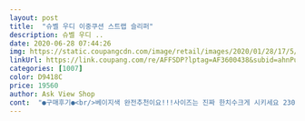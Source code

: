 ```yaml
---
layout: post 
title:  "슈벨 우디 이중쿠션 스트랩 슬리퍼" 
description: 슈벨 우디 ..
date: 2020-06-28 07:44:26 
img: https://static.coupangcdn.com/image/retail/images/2020/01/28/17/5/3763b177-bdf2-47d0-b1c8-cae2db115868.jpg 
linkUrl: https://link.coupang.com/re/AFFSDP?lptag=AF3600438&subid=ahnPublicAsk&pageKey=1224080402&itemId=2215646036&vendorItemId=70213385515&traceid=V0-113-41401da29b1e955b 
categories: [1007] 
color: D9418C 
price: 19560 
author: Ask View Shop 
cont:  "●구매후기●<br/>베이지색 완전추천이요!!!사이즈는 진짜 한치수크게 시키세요 230신는분들은 무조건235시키셔야해요 무조건 한치수크게시키세요!!!!!<br/>슬리퍼대박이쁘네요 쿠션감도너무너무좋구 2중쿠션이라 키도커보이네요^^ 너무편할거같아요ㅎㅎ<br/>원래사이즈보다한치수크게주문했더니 잘맞고 예쁘네요 꼬임이 헐렁하면어쩌나고민했는데걸을때  생각보다편안합니다 청바지 치마에다잘어울려요<br/>후기에서 발볼땜에 한사이즈 크게 시키라고 해서 그렇게 했더니 잘 맞아요 그리고 로켓배송이라 빨리 온것도 너무 좋아요 하지만 별하나를 뺀건 그래도 신발인데 비닐봉지에 패킹된건 좀 받으면서 기분이 좋지않았구요 그리고 마감처리가 별로에요 사진대로 예쁘고 편해보긴 하지만 마감이 아주아주 별로라는 생각이 마구 드는 마감처리에요<br/>" 
---
```

